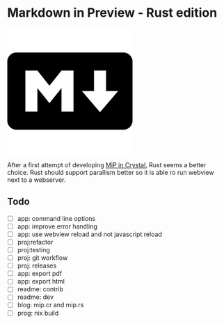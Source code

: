 # Markdown in Preview - Rust edition

![](markdown.png)

After a first attempt of developing [MiP in
Crystal](https://github.com/mipmip/mip.cr), Rust seems a better choice.  Rust
should support parallism better so it is able ro run webview next to a
webserver.

## Todo

- [ ] app: command line options
- [ ] app: improve error handling
- [ ] app: use webview reload and not javascript reload
- [ ] proj:refactor
- [ ] proj:testing
- [ ] proj: git workflow
- [ ] proj: releases
- [ ] app: export pdf
- [ ] app: export html
- [ ] readme: contrib
- [ ] readme: dev
- [ ] blog: mip.cr and mip.rs
- [ ] prog: nix build
